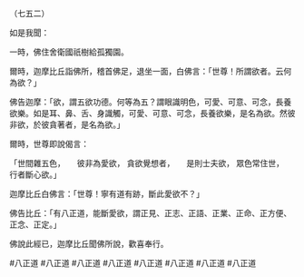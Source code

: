 （七五二）

如是我聞：

一時，佛住舍衛國祇樹給孤獨園。

爾時，迦摩比丘詣佛所，稽首佛足，退坐一面，白佛言：「世尊！所謂欲者。云何為欲？」

佛告迦摩：「欲，謂五欲功德。何等為五？謂眼識明色，可愛、可意、可念，長養欲樂。如是耳、鼻、舌、身識觸，可愛、可意、可念，長養欲樂，是名為欲。然彼非欲，於彼貪著者，是名為欲。」

爾時，世尊即說偈言：

「世間雜五色，　　彼非為愛欲，
貪欲覺想者，　　是則士夫欲，
眾色常住世，　　行者斷心欲。」

迦摩比丘白佛言：「世尊！寧有道有跡，斷此愛欲不？」

佛告比丘：「有八正道，能斷愛欲，謂正見、正志、正語、正業、正命、正方便、正念、正定。」

佛說此經已，迦摩比丘聞佛所說，歡喜奉行。




#八正道
#八正道
#八正道
#八正道
#八正道
#八正道
#八正道
#八正道
